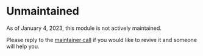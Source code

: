 # Unmaintained

As of January 4, 2023, this module is not actively maintained.

Please reply to the [maintainer call](https://github.com/http4s/http4s-okhttp-client/issues/6) if you would like to revive it and someone will help you.

